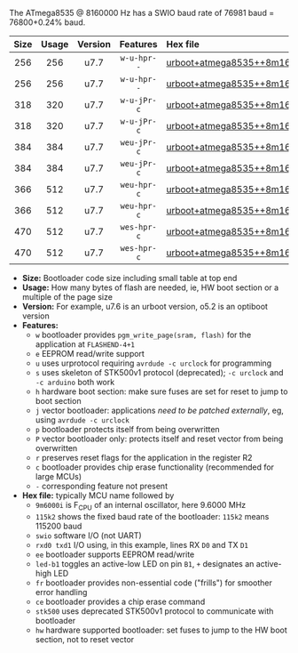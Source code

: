 The ATmega8535 @ 8160000 Hz has a SWIO baud rate of 76981 baud = 76800+0.24% baud.

|Size|Usage|Version|Features|Hex file|
|:-:|:-:|:-:|:-:|:--|
|256|256|u7.7|`w-u-hpr--`|[urboot+atmega8535++8m1600i+++76k8_swio_rxd0_txd1_led+b0_hw.hex](https://raw.githubusercontent.com/stefanrueger/urboot.hex/main/cores/mightycore/atmega8535/internal_oscillator/fint++8m1600_Hz/br+++76k8_bps/urboot+atmega8535++8m1600i+++76k8_swio_rxd0_txd1_led+b0_hw.hex)|
|256|256|u7.7|`w-u-hpr--`|[urboot+atmega8535++8m1600i+++76k8_swio_rxd0_txd1_led+b7_hw.hex](https://raw.githubusercontent.com/stefanrueger/urboot.hex/main/cores/mightycore/atmega8535/internal_oscillator/fint++8m1600_Hz/br+++76k8_bps/urboot+atmega8535++8m1600i+++76k8_swio_rxd0_txd1_led+b7_hw.hex)|
|318|320|u7.7|`w-u-jPr-c`|[urboot+atmega8535++8m1600i+++76k8_swio_rxd0_txd1_led+b0_fr_ce.hex](https://raw.githubusercontent.com/stefanrueger/urboot.hex/main/cores/mightycore/atmega8535/internal_oscillator/fint++8m1600_Hz/br+++76k8_bps/urboot+atmega8535++8m1600i+++76k8_swio_rxd0_txd1_led+b0_fr_ce.hex)|
|318|320|u7.7|`w-u-jPr-c`|[urboot+atmega8535++8m1600i+++76k8_swio_rxd0_txd1_led+b7_fr_ce.hex](https://raw.githubusercontent.com/stefanrueger/urboot.hex/main/cores/mightycore/atmega8535/internal_oscillator/fint++8m1600_Hz/br+++76k8_bps/urboot+atmega8535++8m1600i+++76k8_swio_rxd0_txd1_led+b7_fr_ce.hex)|
|384|384|u7.7|`weu-jPr-c`|[urboot+atmega8535++8m1600i+++76k8_swio_rxd0_txd1_ee_led+b0_fr_ce.hex](https://raw.githubusercontent.com/stefanrueger/urboot.hex/main/cores/mightycore/atmega8535/internal_oscillator/fint++8m1600_Hz/br+++76k8_bps/urboot+atmega8535++8m1600i+++76k8_swio_rxd0_txd1_ee_led+b0_fr_ce.hex)|
|384|384|u7.7|`weu-jPr-c`|[urboot+atmega8535++8m1600i+++76k8_swio_rxd0_txd1_ee_led+b7_fr_ce.hex](https://raw.githubusercontent.com/stefanrueger/urboot.hex/main/cores/mightycore/atmega8535/internal_oscillator/fint++8m1600_Hz/br+++76k8_bps/urboot+atmega8535++8m1600i+++76k8_swio_rxd0_txd1_ee_led+b7_fr_ce.hex)|
|366|512|u7.7|`weu-hpr-c`|[urboot+atmega8535++8m1600i+++76k8_swio_rxd0_txd1_ee_led+b0_fr_ce_hw.hex](https://raw.githubusercontent.com/stefanrueger/urboot.hex/main/cores/mightycore/atmega8535/internal_oscillator/fint++8m1600_Hz/br+++76k8_bps/urboot+atmega8535++8m1600i+++76k8_swio_rxd0_txd1_ee_led+b0_fr_ce_hw.hex)|
|366|512|u7.7|`weu-hpr-c`|[urboot+atmega8535++8m1600i+++76k8_swio_rxd0_txd1_ee_led+b7_fr_ce_hw.hex](https://raw.githubusercontent.com/stefanrueger/urboot.hex/main/cores/mightycore/atmega8535/internal_oscillator/fint++8m1600_Hz/br+++76k8_bps/urboot+atmega8535++8m1600i+++76k8_swio_rxd0_txd1_ee_led+b7_fr_ce_hw.hex)|
|470|512|u7.7|`wes-hpr-c`|[urboot+atmega8535++8m1600i+++76k8_swio_rxd0_txd1_ee_led+b0_fr_ce_stk500_hw.hex](https://raw.githubusercontent.com/stefanrueger/urboot.hex/main/cores/mightycore/atmega8535/internal_oscillator/fint++8m1600_Hz/br+++76k8_bps/urboot+atmega8535++8m1600i+++76k8_swio_rxd0_txd1_ee_led+b0_fr_ce_stk500_hw.hex)|
|470|512|u7.7|`wes-hpr-c`|[urboot+atmega8535++8m1600i+++76k8_swio_rxd0_txd1_ee_led+b7_fr_ce_stk500_hw.hex](https://raw.githubusercontent.com/stefanrueger/urboot.hex/main/cores/mightycore/atmega8535/internal_oscillator/fint++8m1600_Hz/br+++76k8_bps/urboot+atmega8535++8m1600i+++76k8_swio_rxd0_txd1_ee_led+b7_fr_ce_stk500_hw.hex)|

- **Size:** Bootloader code size including small table at top end
- **Usage:** How many bytes of flash are needed, ie, HW boot section or a multiple of the page size
- **Version:** For example, u7.6 is an urboot version, o5.2 is an optiboot version
- **Features:**
  + `w` bootloader provides `pgm_write_page(sram, flash)` for the application at `FLASHEND-4+1`
  + `e` EEPROM read/write support
  + `u` uses urprotocol requiring `avrdude -c urclock` for programming
  + `s` uses skeleton of STK500v1 protocol (deprecated); `-c urclock` and `-c arduino` both work
  + `h` hardware boot section: make sure fuses are set for reset to jump to boot section
  + `j` vector bootloader: applications *need to be patched externally*, eg, using `avrdude -c urclock`
  + `p` bootloader protects itself from being overwritten
  + `P` vector bootloader only: protects itself and reset vector from being overwritten
  + `r` preserves reset flags for the application in the register R2
  + `c` bootloader provides chip erase functionality (recommended for large MCUs)
  + `-` corresponding feature not present
- **Hex file:** typically MCU name followed by
  + `9m6000i` is F<sub>CPU</sub> of an internal oscillator, here 9.6000 MHz
  + `115k2` shows the fixed baud rate of the bootloader: `115k2` means 115200 baud
  + `swio` software I/O (not UART)
  + `rxd0 txd1` I/O using, in this example, lines RX `D0` and TX `D1`
  + `ee` bootloader supports EEPROM read/write
  + `led-b1` toggles an active-low LED on pin `B1`, `+` designates an active-high LED
  + `fr` bootloader provides non-essential code ("frills") for smoother error handling
  + `ce` bootloader provides a chip erase command
  + `stk500` uses deprecated STK500v1 protocol to communicate with bootloader
  + `hw` hardware supported bootloader: set fuses to jump to the HW boot section, not to reset vector
